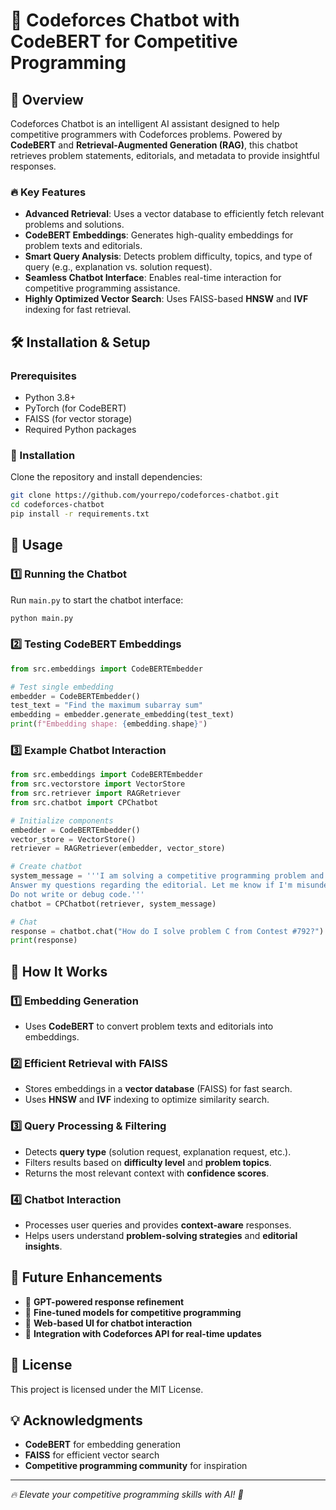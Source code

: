 # 🚀 Codeforces Chatbot with CodeBERT for Competitive Programming

## 🌟 Overview
Codeforces Chatbot is an intelligent AI assistant designed to help competitive programmers with Codeforces problems. Powered by **CodeBERT** and **Retrieval-Augmented Generation (RAG)**, this chatbot retrieves problem statements, editorials, and metadata to provide insightful responses.

### 🔥 Key Features
- **Advanced Retrieval**: Uses a vector database to efficiently fetch relevant problems and solutions.
- **CodeBERT Embeddings**: Generates high-quality embeddings for problem texts and editorials.
- **Smart Query Analysis**: Detects problem difficulty, topics, and type of query (e.g., explanation vs. solution request).
- **Seamless Chatbot Interface**: Enables real-time interaction for competitive programming assistance.
- **Highly Optimized Vector Search**: Uses FAISS-based **HNSW** and **IVF** indexing for fast retrieval.


## 🛠 Installation & Setup
### Prerequisites
- Python 3.8+
- PyTorch (for CodeBERT)
- FAISS (for vector storage)
- Required Python packages

### 🔧 Installation
Clone the repository and install dependencies:
```bash
git clone https://github.com/yourrepo/codeforces-chatbot.git
cd codeforces-chatbot
pip install -r requirements.txt
```

## 🚀 Usage
### **1️⃣ Running the Chatbot**
Run `main.py` to start the chatbot interface:
```bash
python main.py
```

### **2️⃣ Testing CodeBERT Embeddings**
```python
from src.embeddings import CodeBERTEmbedder

# Test single embedding
embedder = CodeBERTEmbedder()
test_text = "Find the maximum subarray sum"
embedding = embedder.generate_embedding(test_text)
print(f"Embedding shape: {embedding.shape}")
```

### **3️⃣ Example Chatbot Interaction**
```python
from src.embeddings import CodeBERTEmbedder
from src.vectorstore import VectorStore
from src.retriever import RAGRetriever
from src.chatbot import CPChatbot

# Initialize components
embedder = CodeBERTEmbedder()
vector_store = VectorStore()
retriever = RAGRetriever(embedder, vector_store)

# Create chatbot
system_message = '''I am solving a competitive programming problem and need help understanding its editorial.
Answer my questions regarding the editorial. Let me know if I'm misunderstanding anything.
Do not write or debug code.'''
chatbot = CPChatbot(retriever, system_message)

# Chat
response = chatbot.chat("How do I solve problem C from Contest #792?")
print(response)
```

## 📌 How It Works
### **1️⃣ Embedding Generation**
- Uses **CodeBERT** to convert problem texts and editorials into embeddings.

### **2️⃣ Efficient Retrieval with FAISS**
- Stores embeddings in a **vector database** (FAISS) for fast search.
- Uses **HNSW** and **IVF** indexing to optimize similarity search.

### **3️⃣ Query Processing & Filtering**
- Detects **query type** (solution request, explanation request, etc.).
- Filters results based on **difficulty level** and **problem topics**.
- Returns the most relevant context with **confidence scores**.

### **4️⃣ Chatbot Interaction**
- Processes user queries and provides **context-aware** responses.
- Helps users understand **problem-solving strategies** and **editorial insights**.

## 🚀 Future Enhancements
- 🔹 **GPT-powered response refinement**
- 🔹 **Fine-tuned models for competitive programming**
- 🔹 **Web-based UI for chatbot interaction**
- 🔹 **Integration with Codeforces API for real-time updates**

## 📜 License
This project is licensed under the MIT License.

## 💡 Acknowledgments
- **CodeBERT** for embedding generation
- **FAISS** for efficient vector search
- **Competitive programming community** for inspiration

---
_🔥 Elevate your competitive programming skills with AI! 🚀_

